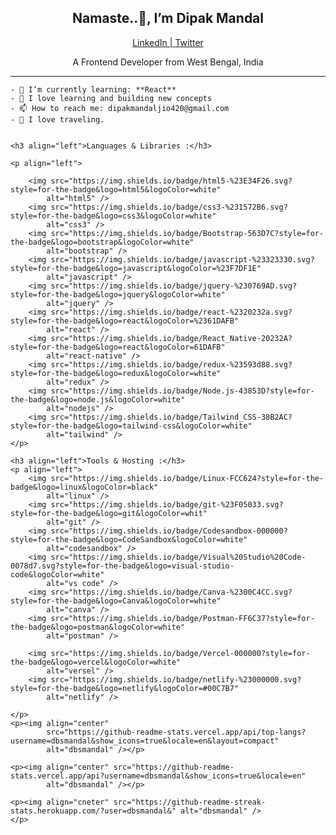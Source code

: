  <h2 align="center">Namaste..🙏, I’m Dipak Mandal</h2>
    <p align="center" margin-bottom="2px">
        <a href="https://www.linkedin.com/in/dipak-mandal/" target="blank">LinkedIn | </a>
        <a href="" target="blank">Twitter</a>
    <p align="center" margin-top="70px">A Frontend Developer from West Bengal, India</p>
    </p>
    <hr>
    <!-- <h2>💫 About me</h2> -->


    - 🌱 I’m currently learning: **React**
    - 📖 I love learning and building new concepts
    - 📫 How to reach me: dipakmandaljio420@gmail.com
    - 🙂 I love traveling.


    <h3 align="left">Languages & Libraries :</h3>

    <p align="left">

        <img src="https://img.shields.io/badge/html5-%23E34F26.svg?style=for-the-badge&logo=html5&logoColor=white"
            alt="html5" />
        <img src="https://img.shields.io/badge/css3-%231572B6.svg?style=for-the-badge&logo=css3&logoColor=white"
            alt="css3" />
        <img src="https://img.shields.io/badge/Bootstrap-563D7C?style=for-the-badge&logo=bootstrap&logoColor=white"
            alt="bootstrap" />
        <img src="https://img.shields.io/badge/javascript-%23323330.svg?style=for-the-badge&logo=javascript&logoColor=%23F7DF1E"
            alt="javascript" />
        <img src="https://img.shields.io/badge/jquery-%230769AD.svg?style=for-the-badge&logo=jquery&logoColor=white"
            alt="jquery" />
        <img src="https://img.shields.io/badge/react-%2320232a.svg?style=for-the-badge&logo=react&logoColor=%2361DAFB"
            alt="react" />
        <img src="https://img.shields.io/badge/React_Native-20232A?style=for-the-badge&logo=react&logoColor=61DAFB"
            alt="react-native" />
        <img src="https://img.shields.io/badge/redux-%23593d88.svg?style=for-the-badge&logo=redux&logoColor=white"
            alt="redux" />
        <img src="https://img.shields.io/badge/Node.js-43853D?style=for-the-badge&logo=node.js&logoColor=white"
            alt="nodejs" />
        <img src="https://img.shields.io/badge/Tailwind_CSS-38B2AC?style=for-the-badge&logo=tailwind-css&logoColor=white"
            alt="tailwind" />
    </p>

    <h3 align="left">Tools & Hosting :</h3>
    <p align="left">
        <img src="https://img.shields.io/badge/Linux-FCC624?style=for-the-badge&logo=linux&logoColor=black"
            alt="linux" />
        <img src="https://img.shields.io/badge/git-%23F05033.svg?style=for-the-badge&logo=git&logoColor=whit"
            alt="git" />
        <img src="https://img.shields.io/badge/Codesandbox-000000?style=for-the-badge&logo=CodeSandbox&logoColor=white"
            alt="codesandbox" />
        <img src="https://img.shields.io/badge/Visual%20Studio%20Code-0078d7.svg?style=for-the-badge&logo=visual-studio-code&logoColor=white"
            alt="vs code" />
        <img src="https://img.shields.io/badge/Canva-%2300C4CC.svg?style=for-the-badge&logo=Canva&logoColor=white"
            alt="canva" />
        <img src="https://img.shields.io/badge/Postman-FF6C37?style=for-the-badge&logo=postman&logoColor=white"
            alt="postman" />

        <img src="https://img.shields.io/badge/Vercel-000000?style=for-the-badge&logo=vercel&logoColor=white"
            alt="versel" />
        <img src="https://img.shields.io/badge/netlify-%23000000.svg?style=for-the-badge&logo=netlify&logoColor=#00C7B7"
            alt="netlify" />

    </p>
    <p><img align="center"
            src="https://github-readme-stats.vercel.app/api/top-langs?username=dbsmandal&show_icons=true&locale=en&layout=compact"
            alt="dbsmandal" /></p>

    <p><img align="center" src="https://github-readme-stats.vercel.app/api?username=dbsmandal&show_icons=true&locale=en"
            alt="dbsmandal" /></p>

    <p><img align="cneter" src="https://github-readme-streak-stats.herokuapp.com/?user=dbsmandal&" alt="dbsmandal" />
    </p>
